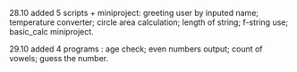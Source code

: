 28.10 added 5 scripts + miniproject: greeting user by inputed name; temperature converter; circle area calculation; length of string; f-string use; basic_calc miniproject.

29.10 added 4 programs : age check; even numbers output; count of vowels; guess the number. 
